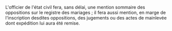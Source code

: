   
 L'officier de l'état civil fera, sans délai, une mention sommaire des oppositions sur le registre des mariages ; il fera aussi mention, en marge de l'inscription desdites oppositions, des jugements ou des actes de mainlevée dont expédition lui aura été remise.  

  
